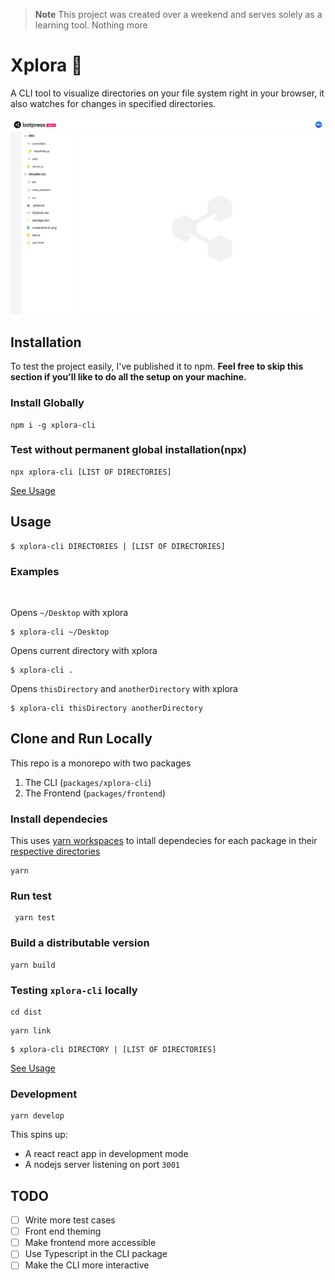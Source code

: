 > **Note** This project was created over a weekend and serves solely as a learning tool. Nothing more

# Xplora 🍄

A CLI tool to visualize directories on your file system right in your browser, it also watches for changes in specified directories.

![Xplora](./.github/screenshot-01.png)

## Installation

To test the project easily, I've published it to npm. **Feel free to skip this section if you'll like to do all the setup on your machine.**

### Install Globally

```
npm i -g xplora-cli
```

### Test without permanent global installation(npx)

```
npx xplora-cli [LIST OF DIRECTORIES]
```

[See Usage](#usage)

## Usage

```
$ xplora-cli DIRECTORIES | [LIST OF DIRECTORIES]
```

### Examples

<br/>

Opens `~/Desktop` with xplora

```
$ xplora-cli ~/Desktop
```

Opens current directory with xplora

```
$ xplora-cli .
```

Opens `thisDirectory` and `anotherDirectory` with xplora

```
$ xplora-cli thisDirectory anotherDirectory
```

## Clone and Run Locally

This repo is a monorepo with two packages

1.  The CLI (`packages/xplora-cli`)
2.  The Frontend (`packages/frontend`)

### Install dependecies

This uses [yarn workspaces](https://classic.yarnpkg.com/lang/en/docs/workspaces/) to intall dependecies for each package in their [respective directories](https://classic.yarnpkg.com/blog/2018/02/15/nohoist/)

```
yarn
```

### Run test

```
 yarn test
```

### Build a distributable version

```
yarn build
```

### Testing `xplora-cli` locally

```
cd dist
```

```
yarn link
```

```
$ xplora-cli DIRECTORY | [LIST OF DIRECTORIES]
```

[See Usage](#usage)

### Development

```
yarn develop
```

This spins up:

- A react react app in development mode
- A nodejs server listening on port `3001` 

## TODO

- [ ] Write more test cases
- [ ] Front end theming
- [ ] Make frontend more accessible
- [ ] Use Typescript in the CLI package
- [ ] Make the CLI more interactive
